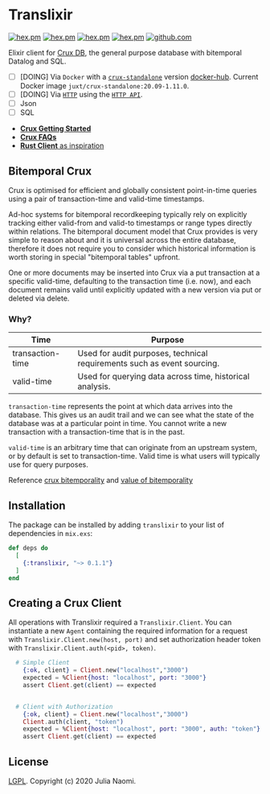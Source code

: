# Translixir



[![hex.pm](https://img.shields.io/hexpm/v/translixir.svg)](https://hex.pm/packages/translixir)
[![hex.pm](https://img.shields.io/badge/docs-hexpm-blue.svg)](https://hexdocs.pm/translixir)
[![hex.pm](https://img.shields.io/hexpm/dt/translixir.svg)](https://hex.pm/packages/translixir)
[![hex.pm](https://img.shields.io/hexpm/l/translixir.svg)](https://hex.pm/packages/translixir)
[![github.com](https://img.shields.io/github/last-commit/naomijub/translixir.svg)](https://github.com/naomijub/translixir/commits/master)

Elixir client for [Crux DB](https://www.opencrux.com), the general purpose
database with bitemporal Datalog and SQL.
- [ ] [DOING] Via `Docker` with a [`crux-standalone`](https://opencrux.com/reference/building.html#_docker) version [docker-hub](https://hub.docker.com/r/juxt/crux-standalone). Current Docker image `juxt/crux-standalone:20.09-1.11.0`.
- [ ] [DOING] Via [`HTTP`](https://opencrux.com/reference/http.html#start-http-server) using the [`HTTP API`](https://opencrux.com/reference/http.html#http-api).
- [ ] Json
- [ ] SQL

* [**Crux Getting Started**](https://opencrux.com/reference/get-started.html)
* [**Crux FAQs**](https://opencrux.com/about/faq.html)
* [**Rust Client** as inspiration](https://github.com/naomijub/transistor)

## Bitemporal Crux

Crux is optimised for efficient and globally consistent point-in-time queries using a pair of transaction-time and valid-time timestamps.

Ad-hoc systems for bitemporal recordkeeping typically rely on explicitly tracking either valid-from and valid-to timestamps or range types directly within relations. The bitemporal document model that Crux provides is very simple to reason about and it is universal across the entire database, therefore it does not require you to consider which historical information is worth storing in special "bitemporal tables" upfront.

One or more documents may be inserted into Crux via a put transaction at a specific valid-time, defaulting to the transaction time (i.e. now), and each document remains valid until explicitly updated with a new version via put or deleted via delete.

### Why?

| Time 	| Purpose 	|
|-	|-	|
| transaction-time 	| Used for audit purposes, technical requirements such as event sourcing. 	|
| valid-time 	| Used for querying data across time, historical analysis. 	|

`transaction-time` represents the point at which data arrives into the database. This gives us an audit trail and we can see what the state of the database was at a particular point in time. You cannot write a new transaction with a transaction-time that is in the past.

`valid-time` is an arbitrary time that can originate from an upstream system, or by default is set to transaction-time. Valid time is what users will typically use for query purposes.

Reference [crux bitemporality](https://opencrux.com/about/bitemporality.html) and [value of bitemporality](https://juxt.pro/blog/posts/value-of-bitemporality.html)


## Installation

The package can be installed by adding `translixir` to your list of
dependencies in `mix.exs`:

```elixir
def deps do
  [
    {:translixir, "~> 0.1.1"}
  ]
end
```

## Creating a Crux Client
All operations with Translixir required a `Translixir.Client`. You can instantiate a new `Agent` containing the required information for a request with `Translixir.Client.new(host, port)` and set authorization header token with `Translixir.Client.auth(<pid>, token)`.

```elixir
  # Simple Client
    {:ok, client} = Client.new("localhost","3000")
    expected = %Client{host: "localhost", port: "3000"}
    assert Client.get(client) == expected


  # Client with Authorization
    {:ok, client} = Client.new("localhost","3000")
    Client.auth(client, "token")
    expected = %Client{host: "localhost", port: "3000", auth: "token"}
    assert Client.get(client) == expected
```

## License

[LGPL](LICENSE). Copyright (c) 2020 Julia Naomi.

